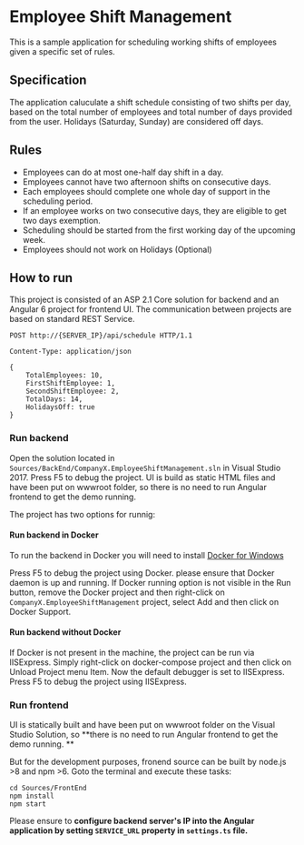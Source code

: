# Employee Shift Management

This is a sample application for scheduling working shifts of employees given a specific set of rules.


## Specification

The application caluculate a shift schedule consisting of two shifts per day, based on the total number of employees and total number of days provided from the user. Holidays (Saturday, Sunday) are considered off days.

## Rules

- Employees can do at most one-half day shift in a day.
- Employees cannot have two afternoon shifts on consecutive days. 
- Each employees should complete one whole day of support in the scheduling period. 
- If an employee works on two consecutive days, they are eligible to get two days exemption.
- Scheduling should be started from the first working day of the upcoming week.
- Employees should not work on Holidays (Optional)

## How to run

This project is consisted of an ASP 2.1 Core solution for backend and an Angular 6 project for frontend UI. The communication between projects are based on standard REST Service.

```
POST http://{SERVER_IP}/api/schedule HTTP/1.1

Content-Type: application/json

{
	TotalEmployees: 10, 
	FirstShiftEmployee: 1, 
	SecondShiftEmployee: 2, 
	TotalDays: 14, 
	HolidaysOff: true
}
```

### Run backend

Open the solution located in `Sources/BackEnd/CompanyX.EmployeeShiftManagement.sln` in Visual Studio 2017. Press F5 to debug the project. UI is build as static HTML files and have been put on wwwroot folder, so there is no need to run Angular frontend to get the demo running.

The project has two options for runnig:

#### Run backend in Docker

To run the backend in Docker you will need to install [Docker for Windows](https://docs.microsoft.com/en-us/aspnet/core/host-and-deploy/docker/visual-studio-tools-for-docker?view=aspnetcore-2.1)

Press F5 to debug the project using Docker. please ensure that Docker daemon is up and running. If Docker running option is not visible in the Run button, remove the Docker project and then right-click on `CompanyX.EmployeeShiftManagement` project, select Add and then click on Docker Support.

#### Run backend without Docker

If Docker is not present in the machine, the project can be run via IISExpress. Simply right-click on docker-compose project and then click on Unload Project menu Item. Now the default debugger is set to IISExpress. Press F5 to debug the project using IISExpress.
 
### Run frontend

UI is statically built and have been put on wwwroot folder on the Visual Studio Solution, so **there is no need to run Angular frontend to get the demo running. **

But for the development purposes, fronend source can be built by node.js >8 and npm >6. Goto the terminal and execute these tasks:

```
cd Sources/FrontEnd
npm install
npm start
```

Please ensure to **configure backend server's IP into the Angular application by setting `SERVICE_URL` property in `settings.ts` file.**





